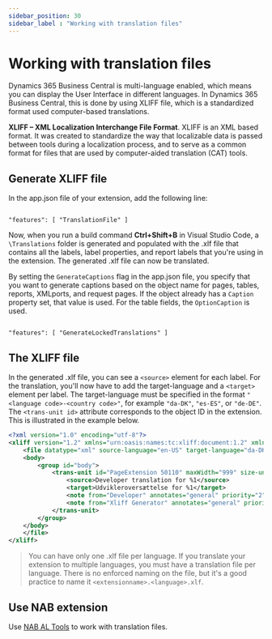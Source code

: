 ```yaml
---
sidebar_position: 30
sidebar_label : "Working with translation files"
---
```

# Working with translation files

Dynamics 365 Business Central is multi-language enabled, which means you can display the User Interface in different languages. In Dynamics 365 Business Central, this is done by using XLIFF file, which is a standardized format used computer-based translations.

**XLIFF – XML Localization Interchange File Format**. XLIFF is an XML based format. It was created to standardize the way that localizable data is passed between tools during a localization process, and to serve as a common format for files that are used by computer-aided translation (CAT) tools.

## Generate XLIFF file

In the app.json file of your extension, add the following line:

```

"features": [ "TranslationFile" ]

```

Now, when you run a build command **Ctrl+Shift+B** in Visual Studio Code, a `\Translations` folder is generated and populated with the .xlf file that contains all the labels, label properties, and report labels that you're using in the extension. The generated .xlf file can now be translated.

By setting the `GenerateCaptions` flag in the app.json file, you specify that you want to generate captions based on the object name for pages, tables, reports, XMLports, and request pages. If the object already has a `Caption` property set, that value is used. For the table fields, the `OptionCaption` is used.

```

"features": [ "GenerateLockedTranslations" ]

```

## The XLIFF file

In the generated .xlf file, you can see a `<source>` element for each label. For the translation, you'll now have to add the target-language and a `<target>` element per label. The target-language must be specified in the format `"<language code>-<country code>"`, for example `"da-DK"`, `"es-ES"`, or `"de-DE"`. The `<trans-unit id>` attribute corresponds to the object ID in the extension. This is illustrated in the example below.

```XML
<?xml version="1.0" encoding="utf-8"?>
<xliff version="1.2" xmlns="urn:oasis:names:tc:xliff:document:1.2" xmlns:xsi="https://www.w3.org/2001/XMLSchema-instance" xsi:schemaLocation="urn:oasis:names:tc:xliff:document:1.2 xliff-core-1.2-transitional.xsd">
    <file datatype="xml" source-language="en-US" target-language="da-DK" original="ALProject16">
    <body>
        <group id="body">
            <trans-unit id="PageExtension 50110" maxWidth="999" size-unit="char" translate="yes" xml:space="preserve">
                <source>Developer translation for %1</source>
                <target>Udvikleroversættelse for %1</target>
                <note from="Developer" annotates="general" priority="2">%1 is extension name</note>
                <note from="Xliff Generator" annotates="general" priority="3">PageExtension - PageExtension</note>
            </trans-unit>
        </group>
    </body>
    </file>
</xliff>

```
> You can have only one .xlf file per language. If you translate your extension to multiple languages, you must have a translation file per language. There is no enforced naming on the file, but it's a good practice to name it `<extensionname>.<language>.xlf`.

## Use NAB extension
Use [NAB AL Tools](https://github.com/jwikman/nab-al-tools/blob/master/extension/README.md) to work with translation files.
